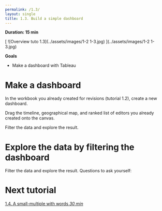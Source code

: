 ```yaml
---
permalink: /1.3/
layout: single
title: 1.3. Build a simple dashboard
---
```


**Duration: 15 min**

[
	![Overview tuto 1.3](../assets/images/1-2 1-3.jpg)
](../assets/images/1-2 1-3.jpg)

**Goals**
* Make a dashboard with Tableau

# Make a dashboard
In the workbook you already created for revisions (tutorial 1.2), create a new dashboard. 

Drag the timeline, geographical map, and ranked list of editors you already created onto the canvas.

Filter the data and explore the result.


# Explore the data by filtering the dashboard 
Filter the data and explore the result.
Questions to ask yourself:


# Next tutorial

[1.4. A small-multiple with words *30 min*](../1.4/)
